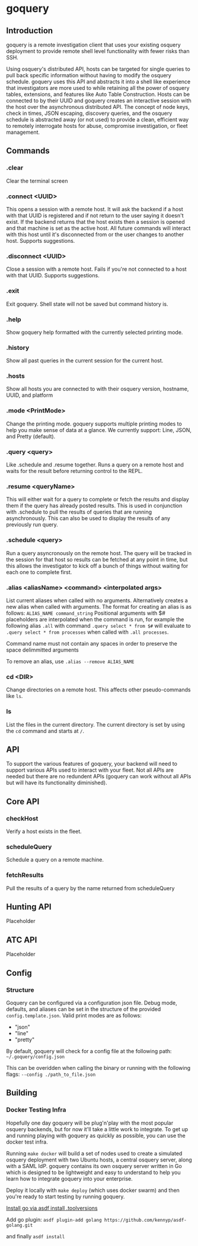 # goquery

## Introduction

goquery is a remote investigation client that uses your existing osquery deployment to provide remote shell level functionality with fewer risks than SSH.

Using osquery's distributed API, hosts can be targeted for single queries to pull back specific information without having to modify the osquery schedule. goquery uses this API and abstracts it into a shell like experience that investigators are more used to while retaining all the power of osquery tables, extensions, and features like Auto Table Construction. Hosts can be connected to by their UUID and goquery creates an interactive session with the host over the asynchronous distributed API. The concept of node keys, check in times, JSON escaping, discovery queries, and the osquery schedule is abstracted away (or not used) to provide a clean, efficient way to remotely interrogate hosts for abuse, compromise investigation, or fleet management.

## Commands

### .clear
Clear the terminal screen

### .connect \<UUID\>
This opens a session with a remote host. It will ask the backend if a host with that UUID is registered and if not return to the user saying it doesn't exist. If the backend returns that the host exists then a session is opened and that machine is set as the active host. All future commands will interact with this host until it's disconnected from or the user changes to another host. Supports suggestions.

### .disconnect \<UUID\>
Close a session with a remote host. Fails if you're not connected to a host with that UUID. Supports suggestions.

### .exit
Exit goquery. Shell state will not be saved but command history is.

### .help
Show goquery help formatted with the currently selected printing mode.

### .history
Show all past queries in the current session for the current host.

### .hosts
Show all hosts you are connected to with their osquery version, hostname, UUID, and platform

### .mode \<PrintMode\>
Change the printing mode. goquery supports multiple printing modes to help you make sense of data at a glance. We currently support: Line, JSON, and Pretty (default).

### .query \<query\>
Like .schedule and .resume together. Runs a query on a remote host and waits for the result before returning control to the REPL.

### .resume \<queryName\>
This will either wait for a query to complete or fetch the results and display them if the query has already posted results. This is used in conjunction with .schedule to pull the results of queries that are running asynchronously. This can also be used to display the results of any previously run query.

### .schedule \<query\>
Run a query asyncronously on the remote host. The query will be tracked in the session for that host so results can be fetched at any point in time, but this allows the investigator to kick off a bunch of things without waiting for each one to complete first.

### .alias \<aliasName\> \<command\> \<interpolated args\>
List current aliases when called with no arguments. Alternatively creates a new alias when called with arguments. The format for creating an alias is as follows: `ALIAS_NAME command_string` Positional arguments with $# placeholders are interpolated when the
command is run, for example the following alias `.all` with command `.query select * from $#` will evaluate to `.query select * from processes` when called with `.all processes`.

Command name must not contain any spaces in order to preserve the space delimmitted arguments

To remove an alias, use `.alias --remove ALIAS_NAME`

### cd \<DIR\>
Change directories on a remote host. This affects other pseudo-commands like `ls`.

### ls
List the files in the current directory. The current directory is set by using the `cd` command and starts at `/`.

## API

To support the various features of goquery, your backend will need to support various APIs used to interact with your fleet. Not all APIs are needed but there are no redundent APIs (goquery can work without all APIs but will have its functionality diminished).

## Core API

### checkHost
Verify a host exists in the fleet.

### scheduleQuery
Schedule a query on a remote machine.

### fetchResults
Pull the results of a query by the name returned from scheduleQuery

## Hunting API

Placeholder

## ATC API

Placeholder

## Config

### Structure

Goquery can be configured via a configuration json file. Debug mode, defaults, and aliases can be set in the structure of the provided `config.template.json`. Valid print modes are as follows:
- "json"
- "line"
- "pretty"


By default, goquery will check for a config file at the following path: `~/.goquery/config.json`

This can be overidden when calling the binary or running with the following flags: `--config ./path_to_file.json`

## Building

### Docker Testing Infra
Hopefully one day goquery will be plug'n'play with the most popular osquery backends, but for now it'll take a little work to integrate. To get up and running playing with goquery as quickly as possible, you can use the docker test infra.

Running `make docker` will build a set of nodes used to create a simulated osquery deployment with two Ubuntu hosts, a central osquery server, along with a SAML IdP. goquery contains its own osquery server written in Go which is designed to be lightweight and easy to understand to help you learn how to integrate goquery into your enterprise.

Deploy it locally with `make deploy` (which uses docker swarm) and then you're ready to start testing by running goquery.

[Install go via asdf install .toolversions](https://asdf-vm.com/#/core-manage-asdf-vm)

Add go plugin: `asdf plugin-add golang https://github.com/kennyp/asdf-golang.git`

and finally `asdf install`


